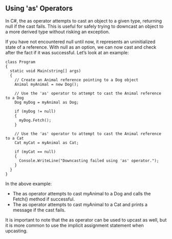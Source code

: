 ## Using 'as' Operators

In C#, the as operator attempts to cast an object to a given type, returning null if the cast fails. This is useful for safely trying to downcast an object to a more derived type without risking an exception.

If you have not encountered null until now, it represents an uninitialized state of a reference. With null as an option, we can now cast and check after the fact if it was successful. Let’s look at an example:

```
class Program
{
  static void Main(string[] args)
  {
    // Create an Animal reference pointing to a Dog object
    Animal myAnimal = new Dog();

    // Use the 'as' operator to attempt to cast the Animal reference to a Dog
    Dog myDog = myAnimal as Dog;

    if (myDog != null)
    {
      myDog.Fetch();
    }

    // Use the 'as' operator to attempt to cast the Animal reference to a Cat
    Cat myCat = myAnimal as Cat;

    if (myCat == null)
    {
      Console.WriteLine("Downcasting failed using 'as' operator.");
    }
  }
}

```

In the above example:

- The as operator attempts to cast myAnimal to a Dog and calls the Fetch() method if successful.
- The as operator attempts to cast myAnimal to a Cat and prints a message if the cast fails.

It is important to note that the as operator can be used to upcast as well, but it is more common to use the implicit assignment statement when upcasting.
